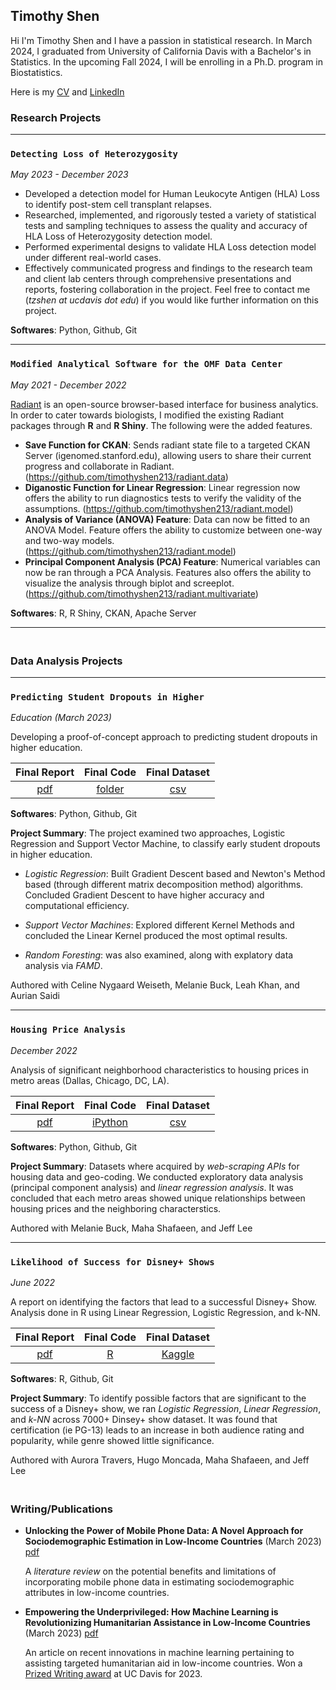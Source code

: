 ## ${\textbf{Timothy Shen}}$

Hi I'm Timothy Shen and I have a passion in statistical research. In March 2024, I graduated from University of California Davis with a Bachelor's in Statistics. In the upcoming Fall 2024, I will be enrolling in a Ph.D. program in Biostatistics. 

Here is my [CV](https://github.com/timothyshen213/timothyshen213.github.io/blob/main/CV_2_24.pdf "CV") and [LinkedIn](https://www.linkedin.com/in/timothy-shen-3a7800221/ "linkedin")

### ${\textbf{Research Projects}}$
---
### `Detecting Loss of Heterozygosity`
*May 2023 - December 2023*
 - Developed a detection model for Human Leukocyte Antigen (HLA) Loss to identify post-stem cell transplant relapses.
 - Researched, implemented, and rigorously tested a variety of statistical tests and sampling techniques to assess the quality
and accuracy of HLA Loss of Heterozygosity detection model.
 - Performed experimental designs to validate HLA Loss detection model under different real-world cases.
 - Effectively communicated progress and findings to the research team and client lab centers through comprehensive
presentations and reports, fostering collaboration in the project.
Feel free to contact me (*tzshen at ucdavis  dot edu*) if you would like further information on this project.

**Softwares**: Python, Github, Git

---
### `Modified Analytical Software for the OMF Data Center`
*May 2021 - December 2022*

[Radiant](https://radiant-rstats.github.io/docs/) is an open-source browser-based interface for business analytics. In order to cater towards biologists, I modified the existing Radiant packages through **R** and **R Shiny**. The following were the added features.

- **Save Function for CKAN**: Sends radiant state file to a targeted CKAN Server (igenomed.stanford.edu), allowing users to share their current progress and collaborate in Radiant. (https://github.com/timothyshen213/radiant.data)
- **Diganostic Function for Linear Regression**: Linear regression now offers the ability to run diagnostics tests to verify the validity of the assumptions. (https://github.com/timothyshen213/radiant.model)
- **Analysis of Variance (ANOVA) Feature**: Data can now be fitted to an ANOVA Model. Feature offers the ability to customize between one-way and two-way models. (https://github.com/timothyshen213/radiant.model)
- **Principal Component Analysis (PCA) Feature**: Numerical variables can now be ran through a PCA Analysis. Features also offers the ability to visualize the analysis through biplot and screeplot. (https://github.com/timothyshen213/radiant.multivariate)

**Softwares**: R, R Shiny, CKAN, Apache Server

---


### <br>  ${\textbf{Data Analysis Projects}}$

---
### `Predicting Student Dropouts in Higher`
*Education (March 2023)*

Developing a proof-of-concept approach to predicting student dropouts in higher education. 


|**Final Report** | **Final Code** | **Final Dataset** |
| :---: | :---: | :---: |
| [pdf](https://github.com/timothyshen213/Predicting-Student-Dropouts-in-Higher-Education/blob/main/Dropouts%20in%20Higher%20Educations.pdf "Predicting Student's Dropout in Higher Education") | [folder](https://github.com/timothyshen213/Predicting-Student-Dropouts-in-Higher-Education/tree/main/Final%20Code) | [csv](https://github.com/timothyshen213/Predicting-Student-Dropouts-in-Higher-Education/blob/main/dataset.csv "IP Portalegre Dataset")

**Softwares**: Python, Github, Git

 **Project Summary**: The project examined two approaches, Logistic Regression and Support Vector Machine, to classify early student dropouts in higher education. 
 
 - *Logistic Regression*: Built Gradient Descent based and Newton's Method based (through different matrix decomposition method) algorithms. Concluded Gradient Descent to have higher accuracy and computational efficiency.
 
 - *Support Vector Machines*: Explored different Kernel Methods and concluded the Linear Kernel produced the most optimal results.
 
  - *Random Foresting*: was also examined, along with explatory data analysis via *FAMD*.
 
Authored with Celine Nygaard Weiseth, Melanie Buck, Leah Khan, and Aurian Saidi

---
### `Housing Price Analysis`
*December 2022*

Analysis of significant neighborhood characteristics to housing prices in metro areas (Dallas, Chicago, DC, LA).


|**Final Report** | **Final Code** | **Final Dataset** |
| :---: | :---: | :--: |
| [pdf](https://github.com/timothyshen213/Housing-Price/blob/main/HousingPrice.pdf "How does your neighborhood affect your home value?") | [iPython](https://github.com/timothyshen213/Housing-Price/blob/main/Final%20Code/finalproject.ipynb) | [csv](https://github.com/timothyshen213/Housing-Price/blob/main/Final%20Code/finaldataset.csv) |

**Softwares**: Python, Github, Git

**Project Summary**: Datasets where acquired by *web-scraping APIs* for housing data and geo-coding. We conducted exploratory data analysis (principal component analysis) and *linear regression analysis*. It was concluded that each metro areas showed unique relationships between housing prices and the neighboring characterstics. 
 
Authored with Melanie Buck, Maha Shafaeen, and Jeff Lee

---

### `Likelihood of Success for Disney+ Shows`
*June 2022*

A report on identifying the factors that lead to a successful Disney+ Show. Analysis done in R using Linear Regression, Logistic Regression, and k-NN.

|**Final Report** | **Final Code** | **Final Dataset** |
| :---: | :---: | :--: |
| [pdf](https://github.com/timothyshen213/Analysis-of-Disney-Shows/blob/main/Analysis%20of%20Disney%20Shows.pdf "Analysis of Disney+ Shows") | [R](https://github.com/timothyshen213/Analysis-of-Disney-Shows/blob/main/Final%20Code.R) | [Kaggle](https://www.kaggle.com/datasets/timmofeyy/-current-available-disney-projects) |

**Softwares**: R, Github, Git

**Project Summary**: To identify possible factors that are significant to the success of a Disney+ show, we ran *Logistic Regression*, *Linear Regression*, and *k-NN* across 7000+ Dinsey+ show dataset. It was found that certification (ie PG-13) leads to an increase in both audience rating and popularity, while genre showed little significance.

Authored with Aurora Travers, Hugo Moncada, Maha Shafaeen, and Jeff Lee

### <br>  ${\textbf{Writing/Publications}}$

 - **Unlocking the Power of Mobile Phone Data: A Novel Approach for Sociodemographic Estimation in Low-Income Countries** (March 2023) [pdf](https://github.com/timothyshen213/timothyshen.github.io/blob/main/MobilePhoneData_LiteratureReview.pdf)

      A *literature review* on the potential benefits and limitations of incorporating mobile phone data in estimating sociodemographic attributes in low-income countries. 

 - **Empowering the Underprivileged: How Machine Learning is Revolutionizing Humanitarian Assistance in Low-Income Countries** (March 2023) [pdf](https://github.com/timothyshen213/timothyshen.github.io/blob/main/ML_Article.pdf)
 
     An article on recent innovations in machine learning pertaining to assisting targeted humanitarian aid in low-income countries. Won a [Prized Writing award](https://prizedwriting.ucdavis.edu/) at UC Davis for 2023.
